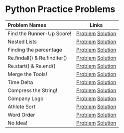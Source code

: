 # Python Practice Problems

|Problem Names|Links|
| :--- | :---: |
Find the Runner-Up Score! | [Problem](https://www.hackerrank.com/challenges/find-second-maximum-number-in-a-list/problem)  [Solution](https://github.com/SiddharthaPramanik/Hacker-Rank/blob/master/Python/find-the-runner-up-score.py) |
Nested Lists | [Problem](https://www.hackerrank.com/challenges/nested-list/problem) [Solution](https://github.com/SiddharthaPramanik/Hacker-Rank/blob/master/Python/nested-lists.py) |
Finding the percentage | [Problem](https://www.hackerrank.com/challenges/finding-the-percentage/problem) [Solution](https://github.com/SiddharthaPramanik/Hacker-Rank/blob/master/Python/finding-the-percentage.py) |
Re.findall() & Re.finditer() | [Problem](https://www.hackerrank.com/challenges/re-findall-re-finditer/problem) [Solution](https://github.com/SiddharthaPramanik/Hacker-Rank/blob/master/Python/finditer-findall.py) |
Re.start() & Re.end() | [Problem](https://www.hackerrank.com/challenges/re-start-re-end/problem) [Solution](https://github.com/SiddharthaPramanik/Hacker-Rank/blob/master/Python/start-end.py) |
Merge the Tools! | [Problem](https://www.hackerrank.com/challenges/merge-the-tools/problem) [Solution](https://github.com/SiddharthaPramanik/Hacker-Rank/blob/master/Python/merge-the-tools.py) |
Time Delta | [Problem](https://www.hackerrank.com/challenges/python-time-delta/problem) [Solution](https://github.com/SiddharthaPramanik/Hacker-Rank/blob/master/Python/time-delta.py) |
Compress the String! | [Problem](https://www.hackerrank.com/challenges/compress-the-string/problem) [Solution](https://github.com/SiddharthaPramanik/Hacker-Rank/blob/master/Python/compress-the-string.py) |
Company Logo | [Problem](https://www.hackerrank.com/challenges/most-commons/problem) [Solution](https://github.com/SiddharthaPramanik/Hacker-Rank/blob/master/Python/company-logo.py) |
Athlete Sort | [Problem](https://www.hackerrank.com/challenges/python-sort-sort/problem) [Solution](https://github.com/SiddharthaPramanik/Hacker-Rank/blob/master/Python/athelete-sort.py) |
Word Order | [Problem](https://www.hackerrank.com/challenges/word-order/problem) [Solution](https://github.com/SiddharthaPramanik/Hacker-Rank/blob/master/Python/word-order.py) |
No Idea! | [Problem](https://www.hackerrank.com/challenges/no-idea/problem) [Solution](https://github.com/SiddharthaPramanik/Hacker-Rank/blob/master/Python/no-idea.py) |
